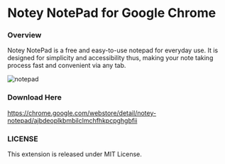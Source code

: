 # Notey NotePad for Google Chrome

### Overview
Notey NotePad is a free and easy-to-use notepad for everyday use. It is designed for simplicity and accessibility thus, making your note taking process fast and convenient via any tab.

![notepad](https://user-images.githubusercontent.com/40285511/57054235-3ea2e080-6c61-11e9-8f9e-34ed8c9ebde8.jpg)


### Download Here
https://chrome.google.com/webstore/detail/notey-notepad/ajbdeoplkbmbilclmchfhkpcpghgbfii


### LICENSE
This extension is released under MIT License.

